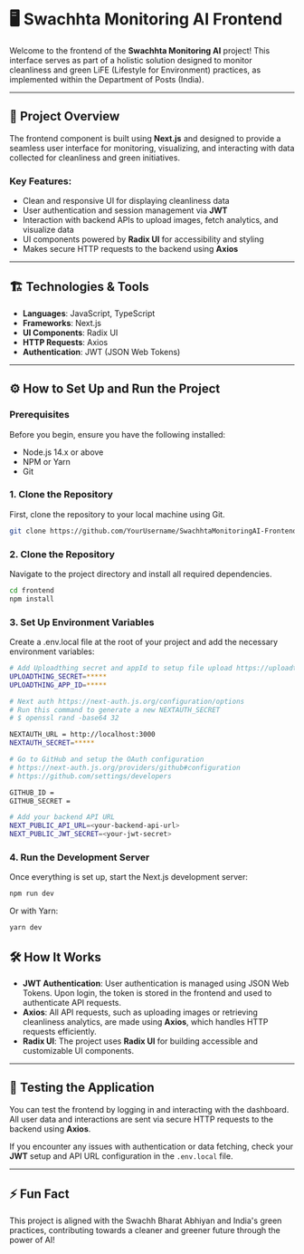 # 🖥️ Swachhta Monitoring AI Frontend

Welcome to the frontend of the **Swachhta Monitoring AI** project! This interface serves as part of a holistic solution designed to monitor cleanliness and green LiFE (Lifestyle for Environment) practices, as implemented within the Department of Posts (India).

---

## 🚀 Project Overview

The frontend component is built using **Next.js** and designed to provide a seamless user interface for monitoring, visualizing, and interacting with data collected for cleanliness and green initiatives.

### Key Features:

- Clean and responsive UI for displaying cleanliness data
- User authentication and session management via **JWT**
- Interaction with backend APIs to upload images, fetch analytics, and visualize data
- UI components powered by **Radix UI** for accessibility and styling
- Makes secure HTTP requests to the backend using **Axios**

---

## 🏗️ Technologies & Tools

- **Languages**: JavaScript, TypeScript
- **Frameworks**: Next.js
- **UI Components**: Radix UI
- **HTTP Requests**: Axios
- **Authentication**: JWT (JSON Web Tokens)

---

## ⚙️ How to Set Up and Run the Project

### Prerequisites

Before you begin, ensure you have the following installed:

- Node.js 14.x or above
- NPM or Yarn
- Git

### 1. Clone the Repository

First, clone the repository to your local machine using Git.

```bash
git clone https://github.com/YourUsername/SwachhtaMonitoringAI-Frontend.git
```

### 2. Clone the Repository

Navigate to the project directory and install all required dependencies.

```bash
cd frontend
npm install
```

### 3. Set Up Environment Variables

Create a .env.local file at the root of your project and add the necessary environment variables:

```bash
# Add Uploadthing secret and appId to setup file upload https://uploadthing.com/
UPLOADTHING_SECRET=*****
UPLOADTHING_APP_ID=*****

# Next auth https://next-auth.js.org/configuration/options
# Run this command to generate a new NEXTAUTH_SECRET
# $ openssl rand -base64 32

NEXTAUTH_URL = http://localhost:3000
NEXTAUTH_SECRET=*****

# Go to GitHub and setup the OAuth configuration
# https://next-auth.js.org/providers/github#configuration
# https://github.com/settings/developers

GITHUB_ID =
GITHUB_SECRET =

# Add your backend API URL
NEXT_PUBLIC_API_URL=<your-backend-api-url>
NEXT_PUBLIC_JWT_SECRET=<your-jwt-secret>

```

### 4. Run the Development Server

Once everything is set up, start the Next.js development server:

```bash
npm run dev
```

Or with Yarn:

```bash
yarn dev
```

## 🛠️ How It Works

- **JWT Authentication**: User authentication is managed using JSON Web Tokens. Upon login, the token is stored in the frontend and used to authenticate API requests.
- **Axios**: All API requests, such as uploading images or retrieving cleanliness analytics, are made using **Axios**, which handles HTTP requests efficiently.
- **Radix UI**: The project uses **Radix UI** for building accessible and customizable UI components.

---

## 🧪 Testing the Application

You can test the frontend by logging in and interacting with the dashboard. All user data and interactions are sent via secure HTTP requests to the backend using **Axios**.

If you encounter any issues with authentication or data fetching, check your **JWT** setup and API URL configuration in the `.env.local` file.

---

## ⚡ Fun Fact

This project is aligned with the Swachh Bharat Abhiyan and India's green practices, contributing towards a cleaner and greener future through the power of AI!
